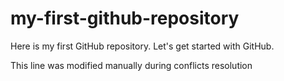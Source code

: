 # my-first-github-repository
Here is my first GitHub repository. Let's get started with GitHub.

This line was modified manually during conflicts resolution